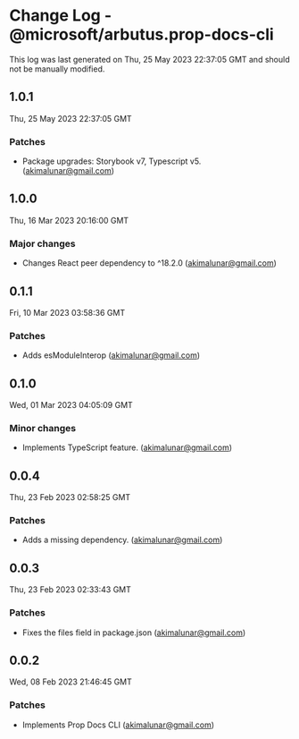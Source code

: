 # Change Log - @microsoft/arbutus.prop-docs-cli

This log was last generated on Thu, 25 May 2023 22:37:05 GMT and should not be manually modified.

<!-- Start content -->

## 1.0.1

Thu, 25 May 2023 22:37:05 GMT

### Patches

- Package upgrades: Storybook v7, Typescript v5. (akimalunar@gmail.com)

## 1.0.0

Thu, 16 Mar 2023 20:16:00 GMT

### Major changes

- Changes React peer dependency to ^18.2.0 (akimalunar@gmail.com)

## 0.1.1

Fri, 10 Mar 2023 03:58:36 GMT

### Patches

- Adds esModuleInterop (akimalunar@gmail.com)

## 0.1.0

Wed, 01 Mar 2023 04:05:09 GMT

### Minor changes

- Implements TypeScript feature. (akimalunar@gmail.com)

## 0.0.4

Thu, 23 Feb 2023 02:58:25 GMT

### Patches

- Adds a missing dependency. (akimalunar@gmail.com)

## 0.0.3

Thu, 23 Feb 2023 02:33:43 GMT

### Patches

- Fixes the files field in package.json (akimalunar@gmail.com)

## 0.0.2

Wed, 08 Feb 2023 21:46:45 GMT

### Patches

- Implements Prop Docs CLI (akimalunar@gmail.com)
